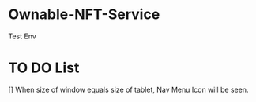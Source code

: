 # Ownable-NFT-Service
Test Env

# TO DO List
[] When size of window equals size of tablet, Nav Menu Icon will be seen.